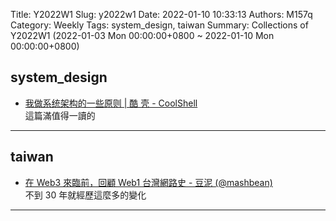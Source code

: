 Title: Y2022W1
Slug: y2022w1
Date: 2022-01-10 10:33:13
Authors: M157q
Category: Weekly
Tags: system_design, taiwan
Summary: Collections of Y2022W1 (2022-01-03 Mon 00:00:00+0800 ~ 2022-01-10 Mon 00:00:00+0800)


## system_design  
- [我做系统架构的一些原则 | 酷 壳 - CoolShell](https://coolshell.cn/articles/21672.html)  
這篇滿值得一讀的  

---

## taiwan  
- [在 Web3 來臨前，回顧 Web1 台灣網路史 - 豆泥 (@mashbean)](https://matters.news/@mashbean/%E5%9C%A8-web3-%E4%BE%86%E8%87%A8%E5%89%8D-%E5%9B%9E%E9%A1%A7-web1-%E5%8F%B0%E7%81%A3%E7%B6%B2%E8%B7%AF%E5%8F%B2-bafyreif3nq5xqv23tghmwpnf6tchxnl4uyyo2ehgspi4kgnoxcls7o6ife)  
不到 30 年就經歷這麼多的變化  

---


